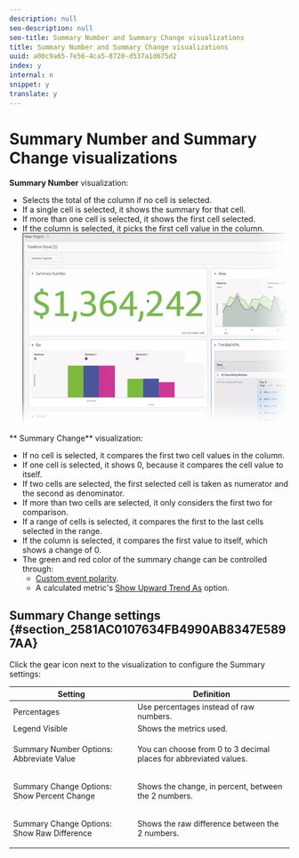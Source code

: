 ```yaml
---
description: null
seo-description: null
seo-title: Summary Number and Summary Change visualizations
title: Summary Number and Summary Change visualizations
uuid: a00c9a65-7e56-4ca5-8720-d537a1d675d2
index: y
internal: n
snippet: y
translate: y
---
```


# Summary Number and Summary Change visualizations

**Summary Number** visualization: 

* Selects the total of the column if no cell is selected.
* If a single cell is selected, it shows the summary for that cell.
* If more than one cell is selected, it shows the first cell selected.
* If the column is selected, it picks the first cell value in the column.
![](../../assets/summary-number.png) 

** Summary Change** visualization: 

* If no cell is selected, it compares the first two cell values in the column.
* If one cell is selected, it shows 0, because it compares the cell value to itself.
* If two cells are selected, the first selected cell is taken as numerator and the second as denominator.
* If more than two cells are selected, it only considers the first two for comparison.
* If a range of cells is selected, it compares the first to the last cells selected in the range.
* If the column is selected, it compares the first value to itself, which shows a change of 0.
* The green and red color of the summary change can be controlled through: 
    * [ Custom event polarity](https://marketing.adobe.com/resources/help/en_US/reference/success_event.html).
    * A calculated metric's [ Show Upward Trend As](https://marketing.adobe.com/resources/help/en_US/analytics/calcmetrics/cm_build_metrics.html) option.


## Summary Change settings {#section_2581AC0107634FB4990AB8347E5897AA}

Click the gear icon next to the visualization to configure the Summary settings: 

<table id="table_A8179879E15A4ECC91DCEA26927F03CF"> 
 <thead> 
  <tr> 
   <th colname="col1" class="entry"> Setting </th> 
   <th colname="col2" class="entry"> Definition </th> 
  </tr>
 </thead>
 <tbody> 
  <tr> 
   <td colname="col1"> Percentages </td> 
   <td colname="col2"> Use percentages instead of raw numbers. </td> 
  </tr> 
  <tr> 
   <td colname="col1"> Legend Visible </td> 
   <td colname="col2"> Shows the metrics used. </td> 
  </tr> 
  <tr> 
   <td colname="col1"> <p>Summary Number Options: Abbreviate Value </p> </td> 
   <td colname="col2"> You can choose from 0 to 3 decimal places for abbreviated values. </td> 
  </tr> 
  <tr> 
   <td colname="col1"> <p>Summary Change Options: Show Percent Change </p> </td> 
   <td colname="col2"> Shows the change, in percent, between the 2 numbers. </td> 
  </tr> 
  <tr> 
   <td colname="col1"> <p>Summary Change Options: Show Raw Difference </p> </td> 
   <td colname="col2"> Shows the raw difference between the 2 numbers. </td> 
  </tr> 
 </tbody> 
</table>

